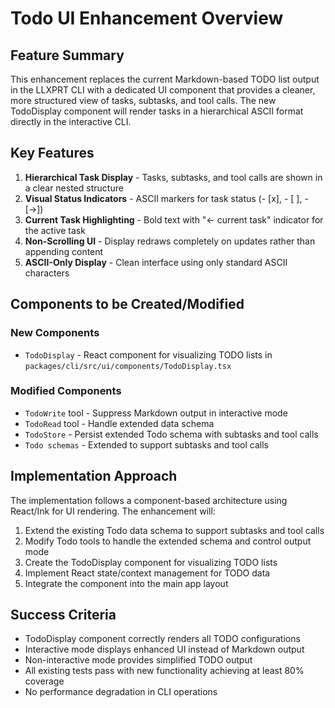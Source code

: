 # Todo UI Enhancement Overview

## Feature Summary

This enhancement replaces the current Markdown-based TODO list output in the LLXPRT CLI with a dedicated UI component that provides a cleaner, more structured view of tasks, subtasks, and tool calls. The new TodoDisplay component will render tasks in a hierarchical ASCII format directly in the interactive CLI.

## Key Features

1. **Hierarchical Task Display** - Tasks, subtasks, and tool calls are shown in a clear nested structure
2. **Visual Status Indicators** - ASCII markers for task status (- [x], - [ ], - [→])
3. **Current Task Highlighting** - Bold text with "← current task" indicator for the active task
4. **Non-Scrolling UI** - Display redraws completely on updates rather than appending content
5. **ASCII-Only Display** - Clean interface using only standard ASCII characters

## Components to be Created/Modified

### New Components
- `TodoDisplay` - React component for visualizing TODO lists in `packages/cli/src/ui/components/TodoDisplay.tsx`

### Modified Components
- `TodoWrite` tool - Suppress Markdown output in interactive mode
- `TodoRead` tool - Handle extended data schema
- `TodoStore` - Persist extended Todo schema with subtasks and tool calls
- `Todo schemas` - Extended to support subtasks and tool calls

## Implementation Approach

The implementation follows a component-based architecture using React/Ink for UI rendering. The enhancement will:
1. Extend the existing Todo data schema to support subtasks and tool calls
2. Modify Todo tools to handle the extended schema and control output mode
3. Create the TodoDisplay component for visualizing TODO lists
4. Implement React state/context management for TODO data
5. Integrate the component into the main app layout

## Success Criteria

- TodoDisplay component correctly renders all TODO configurations
- Interactive mode displays enhanced UI instead of Markdown output
- Non-interactive mode provides simplified TODO output
- All existing tests pass with new functionality achieving at least 80% coverage
- No performance degradation in CLI operations